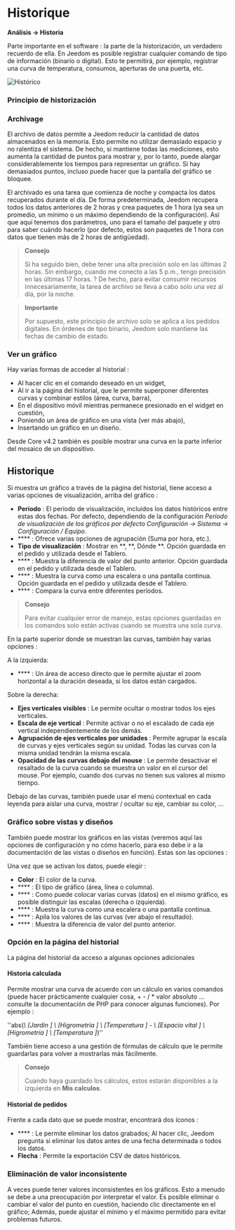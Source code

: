 # Historique
**Análisis → Historia**

Parte importante en el software : la parte de la historización, un verdadero recuerdo de ella. En Jeedom es posible registrar cualquier comando de tipo de información (binario o digital). Esto te permitirá, por ejemplo, registrar una curva de temperatura, consumos, aperturas de una puerta, etc.

![Histórico](./images/history.gif)

### Principio de historización

### Archivage

El archivo de datos permite a Jeedom reducir la cantidad de datos almacenados en la memoria. Esto permite no utilizar demasiado espacio y no ralentiza el sistema. De hecho, si mantiene todas las mediciones, esto aumenta la cantidad de puntos para mostrar y, por lo tanto, puede alargar considerablemente los tiempos para representar un gráfico. Si hay demasiados puntos, incluso puede hacer que la pantalla del gráfico se bloquee.

El archivado es una tarea que comienza de noche y compacta los datos recuperados durante el día. De forma predeterminada, Jeedom recupera todos los datos anteriores de 2 horas y crea paquetes de 1 hora (ya sea un promedio, un mínimo o un máximo dependiendo de la configuración). Así que aquí tenemos dos parámetros, uno para el tamaño del paquete y otro para saber cuándo hacerlo (por defecto, estos son paquetes de 1 hora con datos que tienen más de 2 horas de antigüedad).

> **Consejo**
>
> Si ha seguido bien, debe tener una alta precisión solo en las últimas 2 horas. Sin embargo, cuando me conecto a las 5 p.m., tengo precisión en las últimas 17 horas.  ? De hecho, para evitar consumir recursos innecesariamente, la tarea de archivo se lleva a cabo solo una vez al día, por la noche.

> **Importante**
>
> Por supuesto, este principio de archivo solo se aplica a los pedidos digitales. En órdenes de tipo binario, Jeedom solo mantiene las fechas de cambio de estado.

### Ver un gráfico

Hay varias formas de acceder al historial :

- Al hacer clic en el comando deseado en un widget,
- Al ir a la página del historial, que le permite superponer diferentes curvas y combinar estilos (área, curva, barra),
- En el dispositivo móvil mientras permanece presionado en el widget en cuestión,
- Poniendo un área de gráfico en una vista (ver más abajo),
- Insertando un gráfico en un diseño.

Desde Core v4.2 también es posible mostrar una curva en la parte inferior del mosaico de un dispositivo.

## Historique

Si muestra un gráfico a través de la página del historial, tiene acceso a varias opciones de visualización, arriba del gráfico :

- **Período** : El período de visualización, incluidos los datos históricos entre estas dos fechas. Por defecto, dependiendo de la configuración *Período de visualización de los gráficos por defecto*  *Configuración → Sistema → Configuración / Equipo*.
- **** : Ofrece varias opciones de agrupación (Suma por hora, etc.).
- **Tipo de visualización** : Mostrar en **, **, Dónde **. Opción guardada en el pedido y utilizada desde el Tablero.
- **** : Muestra la diferencia de valor del punto anterior. Opción guardada en el pedido y utilizada desde el Tablero.
- **** : Muestra la curva como una escalera o una pantalla continua. Opción guardada en el pedido y utilizada desde el Tablero.
- **** : Compara la curva entre diferentes períodos.

> **Consejo**
>
> Para evitar cualquier error de manejo, estas opciones guardadas en los comandos solo están activas cuando se muestra una sola curva.
> 
En la parte superior donde se muestran las curvas, también hay varias opciones :

A la izquierda:

- **** : Un área de acceso directo que le permite ajustar el zoom horizontal a la duración deseada, si los datos están cargados.

Sobre la derecha:

- **Ejes verticales visibles** : Le permite ocultar o mostrar todos los ejes verticales.
- **Escala de eje vertical** : Permite activar o no el escalado de cada eje vertical independientemente de los demás.
- **Agrupación de ejes verticales por unidades** : Permite agrupar la escala de curvas y ejes verticales según su unidad. Todas las curvas con la misma unidad tendrán la misma escala.
- **Opacidad de las curvas debajo del mouse** : Le permite desactivar el resaltado de la curva cuando se muestra un valor en el cursor del mouse. Por ejemplo, cuando dos curvas no tienen sus valores al mismo tiempo.

Debajo de las curvas, también puede usar el menú contextual en cada leyenda para aislar una curva, mostrar / ocultar su eje, cambiar su color, ...

### Gráfico sobre vistas y diseños

También puede mostrar los gráficos en las vistas (veremos aquí las opciones de configuración y no cómo hacerlo, para eso debe ir a la documentación de las vistas o diseños en función). Estas son las opciones :

Una vez que se activan los datos, puede elegir :
- **Color** : El color de la curva.
- **** : El tipo de gráfico (área, línea o columna).
- **** : Como puede colocar varias curvas (datos) en el mismo gráfico, es posible distinguir las escalas (derecha o izquierda).
- **** : Muestra la curva como una escalera o una pantalla continua.
- **** : Apila los valores de las curvas (ver abajo el resultado).
- **** : Muestra la diferencia de valor del punto anterior.

### Opción en la página del historial

La página del historial da acceso a algunas opciones adicionales

#### Historia calculada

Permite mostrar una curva de acuerdo con un cálculo en varios comandos (puede hacer prácticamente cualquier cosa, + - / \* valor absoluto ... consulte la documentación de PHP para conocer algunas funciones). Por ejemplo :

''abs(*\ [Jardín \] \ [Higrometría \] \ [Temperatura \]* - *\ [Espacio vital \] \ [Higrometría \] \ [Temperatura \]*)''

También tiene acceso a una gestión de fórmulas de cálculo que le permite guardarlas para volver a mostrarlas más fácilmente.

> **Consejo**
>
> Cuando haya guardado los cálculos, estos estarán disponibles a la izquierda en **Mis calculos**.

#### Historial de pedidos

Frente a cada dato que se puede mostrar, encontrará dos íconos :

- **** : Le permite eliminar los datos grabados; Al hacer clic, Jeedom pregunta si eliminar los datos antes de una fecha determinada o todos los datos.
- **Flecha** : Permite la exportación CSV de datos históricos.

### Eliminación de valor inconsistente

A veces puede tener valores inconsistentes en los gráficos. Esto a menudo se debe a una preocupación por interpretar el valor. Es posible eliminar o cambiar el valor del punto en cuestión, haciendo clic directamente en el gráfico; Además, puede ajustar el mínimo y el máximo permitido para evitar problemas futuros.


